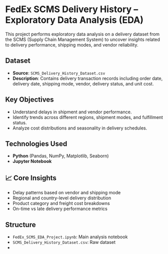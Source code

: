# FedEx SCMS Delivery History – Exploratory Data Analysis (EDA)

This project performs exploratory data analysis on a delivery dataset from the SCMS (Supply Chain Management System) to uncover insights related to delivery performance, shipping modes, and vendor reliability.

## Dataset
- **Source**: `SCMS_Delivery_History_Dataset.csv`
- **Description**: Contains delivery transaction records including order date, delivery date, shipping mode, vendor, delivery status, and unit cost.

## Key Objectives
- Understand delays in shipment and vendor performance.
- Identify trends across different regions, shipment modes, and fulfillment status.
- Analyze cost distributions and seasonality in delivery schedules.

## Technologies Used
- **Python** (Pandas, NumPy, Matplotlib, Seaborn)
- **Jupyter Notebook**

## 📈 Core Insights
- Delay patterns based on vendor and shipping mode
- Regional and country-level delivery distribution
- Product category and freight cost breakdowns
- On-time vs late delivery performance metrics

## Structure
- `FedEx_SCMS_EDA_Project.ipynb`: Main analysis notebook
- `SCMS_Delivery_History_Dataset.csv`: Raw dataset
- 
